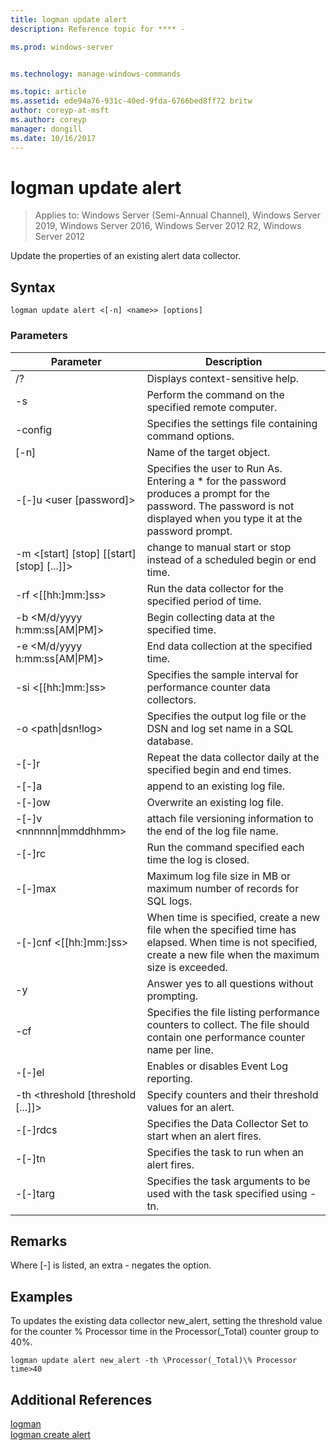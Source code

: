 ```yaml
---
title: logman update alert
description: Reference topic for **** - 

ms.prod: windows-server


ms.technology: manage-windows-commands

ms.topic: article
ms.assetid: ede94a76-931c-40ed-9fda-6766bed8ff72 britw
author: coreyp-at-msft
ms.author: coreyp
manager: dongill
ms.date: 10/16/2017
---
```

# logman update alert

> Applies to: Windows Server (Semi-Annual Channel), Windows Server 2019, Windows Server 2016, Windows Server 2012 R2, Windows Server 2012

Update the properties of an existing alert data collector.  

## Syntax  
```  
logman update alert <[-n] <name>> [options]  
```  
### Parameters  

|                 Parameter                  |                                                                               Description                                                                               |
|--------------------------------------------|-------------------------------------------------------------------------------------------------------------------------------------------------------------------------|
|                     /?                     |                                                                    Displays context-sensitive help.                                                                     |
|             -s <computer name>             |                                                          Perform the command on the specified remote computer.                                                          |
|              -config <value>               |                                                         Specifies the settings file containing command options.                                                         |
|                [-n] <name>                 |                                                                       Name of the target object.                                                                        |
|          -[-]u <user [password]>           | Specifies the user to Run As. Entering a \* for the password produces a prompt for the password. The password is not displayed when you type it at the password prompt. |
| -m <[start] [stop] [[start] [stop] [...]]> |                                                change to manual start or stop instead of a scheduled begin or end time.                                                 |
|             -rf <[[hh:]mm:]ss>             |                                                        Run the data collector for the specified period of time.                                                         |
|     -b <M/d/yyyy h:mm:ss[AM&#124;PM]>      |                                                              Begin collecting data at the specified time.                                                               |
|     -e <M/d/yyyy h:mm:ss[AM&#124;PM]>      |                                                               End data collection at the specified time.                                                                |
|             -si <[[hh:]mm:]ss>             |                                                 Specifies the sample interval for performance counter data collectors.                                                  |
|           -o <path&#124;dsn!log>           |                                              Specifies the output log file or the DSN and log set name in a SQL database.                                               |
|                   -[-]r                    |                                                  Repeat the data collector daily at the specified begin and end times.                                                  |
|                   -[-]a                    |                                                                     append to an existing log file.                                                                     |
|                   -[-]ow                   |                                                                     Overwrite an existing log file.                                                                     |
|        -[-]v <nnnnnn&#124;mmddhhmm>        |                                                   attach file versioning information to the end of the log file name.                                                   |
|               -[-]rc <task>                |                                                         Run the command specified each time the log is closed.                                                          |
|              -[-]max <value>               |                                                 Maximum log file size in MB or maximum number of records for SQL logs.                                                  |
|           -[-]cnf <[[hh:]mm:]ss>           |     When time is specified, create a new file when the specified time has elapsed. When time is not specified, create a new file when the maximum size is exceeded.     |
|                     -y                     |                                                             Answer yes to all questions without prompting.                                                              |
|               -cf <filename>               |                       Specifies the file listing performance counters to collect. The file should contain one performance counter name per line.                        |
|                   -[-]el                   |                                                                Enables or disables Event Log reporting.                                                                 |
|     -th <threshold [threshold [...]]>      |                                                        Specify counters and their threshold values for an alert.                                                        |
|              -[-]rdcs <name>               |                                                     Specifies the Data Collector Set to start when an alert fires.                                                      |
|               -[-]tn <task>                |                                                             Specifies the task to run when an alert fires.                                                              |
|            -[-]targ <argument>             |                                               Specifies the task arguments to be used with the task specified using -tn.                                                |

## Remarks  
Where [-] is listed, an extra - negates the option.  
## Examples  
To updates the existing data collector new_alert, setting the threshold value for the counter % Processor time in the Processor(_Total) counter group to 40%.  
```  
logman update alert new_alert -th \Processor(_Total)\% Processor time>40  
```  
## Additional References  
[logman](logman.md)  
[logman create alert](logman-create-alert.md)  
